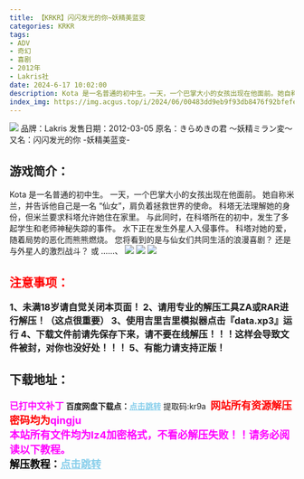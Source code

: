 ```yaml
---
title: 【KRKR】闪闪发光的你~妖精美蓝变
categories: KRKR
tags:
- ADV
- 奇幻
- 喜剧
- 2012年
- Lakris社
date: 2024-6-17 10:02:00
description: Kota 是一名普通的初中生。一天，一个巴掌大小的女孩出现在他面前。她自称米兰，并告诉他自己是一名 “仙女”，肩负着拯救世界的使命。科塔无法理解她的身份，但米兰要求科塔允许她住在家里。与此同时，在科塔所在的初中，发生了多起学生和老师神秘失踪的事件。
index_img: https://img.acgus.top/i/2024/06/00483dd9eb9f93db8476f92bfefe5a17.webp
---
```

![](https://img.acgus.top/i/2024/06/00483dd9eb9f93db8476f92bfefe5a17.webp)
品牌：Lakris
发售日期：2012-03-05
原名：きらめきの君 ～妖精ミラン変～
又名：闪闪发光的你 -妖精美蓝变-

## 游戏简介：
Kota 是一名普通的初中生。
一天，一个巴掌大小的女孩出现在他面前。
她自称米兰，并告诉他自己是一名 “仙女”，肩负着拯救世界的使命。
科塔无法理解她的身份，但米兰要求科塔允许她住在家里。
与此同时，在科塔所在的初中，发生了多起学生和老师神秘失踪的事件。
水下正在发生外星人入侵事件。
科塔对她的爱，随着局势的恶化而熊熊燃烧。
您将看到的是与仙女们共同生活的浪漫喜剧？
还是与外星人的激烈战斗？
或 ……、
![](https://img.acgus.top/i/2024/06/9abf582573a5ad2f63b8734f50f76fc9.webp)
![](https://img.acgus.top/i/2024/06/09f304eef3dcd50742c1968438238d50.webp)
![](https://img.acgus.top/i/2024/06/5902bd8dd1ba1526384eb4578e685356.webp)






## <font color=#FF0000 >注意事项：</font>
<font size=3><b>1、未满18岁请自觉关闭本页面！
2、请用专业的解压工具ZA或RAR进行解压！（这点很重要）
3、使用吉里吉里模拟器点击『data.xp3』运行
4、下载文件前请先保存下来，请不要在线解压！！！这样会导致文件被封，对你也没好处！！！
5、有能力请支持正版！</b></font>

## 下载地址：
<font color=#FF00FF size=3><b>已打中文补丁</b></font>
<b>百度网盘下载点：</b><a href="https://pan.baidu.com/s/1ENj9Y7NZxMVMKdClBC10GQ?pwd=kr9a" style="color: #87CEEB;"><b>点击跳转</b></a> 提取码:kr9a
<a style="padding: 0" href="https://post.qingju.org/AD/"><img style="max-width:100%" src="https://img.acgus.top/i/2024/07/478f689b8021d8d499ab43d21acf137a.gif" alt=""></a>
<b><font color=#FF0000 size=4>网站所有资源解压密码均为</b></font><b><font color=#FF00FF size=4>qingju</font><font color=#FF0000 ></font></b><br><b><font color=#FF00FF size=4>本站所有文件均为lz4加密格式，不看必解压失败！！请务必阅读以下教程。</b></font><br><b><font color=#000 size=4>解压教程：</b><a href="https://post.qingju.org/tutorial/000/" style="color: #87CEEB;"><b>点击跳转</b></a>
